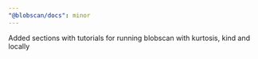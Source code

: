 ```yaml
---
"@blobscan/docs": minor
---
```


Added sections with tutorials for running blobscan with kurtosis, kind and locally

